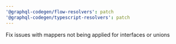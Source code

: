 ```yaml
---
'@graphql-codegen/flow-resolvers': patch
'@graphql-codegen/typescript-resolvers': patch
---
```


Fix issues with mappers not being applied for interfaces or unions
